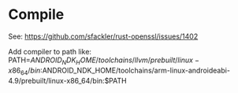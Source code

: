# Compile
See: https://github.com/sfackler/rust-openssl/issues/1402

Add compiler to path like:
 	PATH=$ANDROID_NDK_HOME/toolchains/llvm/prebuilt/linux-x86_64/bin:$ANDROID_NDK_HOME/toolchains/arm-linux-androideabi-4.9/prebuilt/linux-x86_64/bin:$PATH
